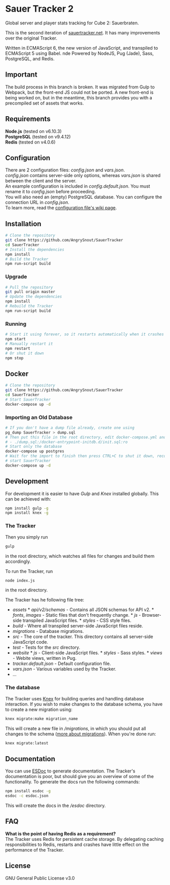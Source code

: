 # Sauer Tracker 2

Global server and player stats tracking for Cube 2: Sauerbraten.

This is the second iteration of [sauertracker.net](http://sauertracker.net/). It has many improvements over the original Tracker.

Written in ECMAScript 6, the new version of JavaScript, and transpiled to ECMAScript 5 using Babel.
nde
Powered by NodeJS, Pug (Jade), Sass, PostgreSQL, and Redis.

## Important

The build process in this branch is broken. It was migrated from Gulp to
Webpack, but the front-end JS could not be ported. A new front-end is being
worked on, but in the meantime, this branch provides you with a precompiled set
of assets that works.

## Requirements

**Node.js** (tested on v6.10.3)  
**PostgreSQL** (tested on v9.4.12)  
**Redis** (tested on v4.0.6)

## Configuration

There are 2 configuration files: _config.json_ and _vars.json_.  
_config.json_ contains server-side only options, whereas _vars.json_ is shared between the client and the server.  
An example configuration is included in _config.default.json_. You must rename it to _config.json_ before proceeding.  
You will also need an (empty) PostgreSQL database. You can configure the connection URL in _config.json_.  
To learn more, read the [configuration file's wiki page](https://github.com/AngrySnout/SauerTracker/wiki/Configuration-file).

## Installation

```bash
# Clone the repository
git clone https://github.com/AngrySnout/SauerTracker
cd SauerTracker
# Install the dependencies
npm install
# Build the Tracker
npm run-script build
```

### Upgrade

```bash
# Pull the repository
git pull origin master
# Update the dependencies
npm install
# Rebuild the Tracker
npm run-script build
```

### Running

```bash
# Start it using forever, so it restarts automatically when it crashes
npm start
# Manually restart it
npm restart
# Or shut it down
npm stop
```

## Docker

```bash
# Clone the repository
git clone https://github.com/AngrySnout/SauerTracker
cd SauerTracker
# Start SauerTracker
docker-compose up -d
```

### Importing an Old Database

```bash
# If you don't have a dump file already, create one using
pg_dump SauerTracker > dump.sql
# Then put this file in the root directory, edit docker-compose.yml and uncomment the line
# - ./dump.sql:/docker-entrypoint-initdb.d/init.sql:ro
# Start only the database
docker-compose up postgres
# Wait for the import to finish then press CTRL+C to shut it down, recomment the line, and
# start SauerTracker
docker-compose up -d
```

## Development

For development it is easier to have _Gulp_ and _Knex_ installed globally. This can be achieved with:

```bash
npm install gulp -g
npm install knex -g
```

### The Tracker

Then you simply run

```bash
gulp
```

in the root directory, which watches all files for changes and build them accordingly.

To run the Tracker, run

```bash
node index.js
```

in the root directory.

The Tracker has he following file tree:

- _assets_ \* _api/v2/schemas_ - Contains all JSON schemas for API v2. \* _fonts_, _images_ - Static files that don't frequently change. \* _js_ - Browser-side transpiled JavaScript files. \* _styles_ - CSS style files.
- _build_ - Where all transpiled server-side JavaScript files reside.
- _migrations_ - Database migrations.
- _src_ - The core of the tracker. This directory contains all server-side JavaScript code.
- _test_ - Tests for the _src_ directory.
- _website_ \* _js_ - Client-side JavaScript files. \* _styles_ - Sass styles. \* _views_ - Webite views, written in Pug.
- _tracker.default.json_ - Default configuration file.
- _vars.json_ - Various variables used by the Tracker.
- _..._

### The database

The Tracker uses [Knex](http://knexjs.org) for building queries and handling database interaction. If you wish to make changes to the database schema, you have to create a new migration using:

```bash
knex migrate:make migration_name
```

This will create a new file in _/migrations_, in which you should put all changes to the schema ([more about migrations](http://knexjs.org/#Migrations)). When you're done run:

```bash
knex migrate:latest
```

## Documentation

You can use [ESDoc](https://esdoc.org/) to generate documentation. The Tracker's documentation is poor, but should give you an overview of some of the functionality. To generate the docs run the following commands:

```bash
npm install esdoc -g
esdoc -c esdoc.json
```

This will create the docs in the _/esdoc_ directory.

## FAQ

**What is the point of having Redis as a requirement?**  
The Tracker uses Redis for persistent cache storage. By delegating caching responsibilities to Redis, restarts and crashes have little effect on the performance of the Tracker.

## License

GNU General Public License v3.0
